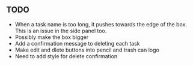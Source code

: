 ## TODO

- When a task name is too long, it pushes towards the edge of the box. This is an issue in the side panel too.
- Possibly make the box bigger
- Add a confirmation message to deleting each task
- Make edit and dlete buttons into pencil and trash can logo
- Need to add style for delete confirmation

